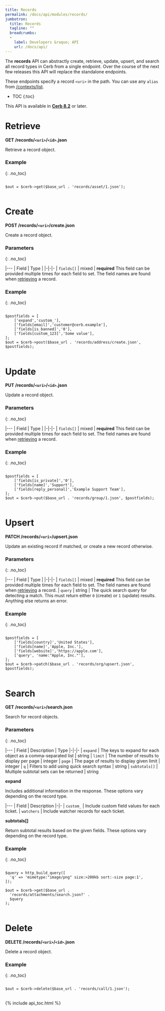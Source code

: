 ```yaml
---
title: Records
permalink: /docs/api/modules/records/
jumbotron:
  title: Records
  tagline: ""
  breadcrumbs:
  -
    label: Developers &raquo; API
    url: /docs/api/
---
```


The **records** API can abstractly create, retrieve, update, upsert, and search all record types in Cerb from a single endpoint. Over the course of the next few releases this API will replace the standalone endpoints.

These endpoints specify a record `<uri>` in the path. You can use any `alias` from [/contexts/list](/docs/api/modules/contexts/#list).

* TOC
{:toc}

<div class="cerb-box note">
<p>This API is available in <a href="/releases/8.2/"><b>Cerb 8.2</b></a> or later.</p>
</div>

# Retrieve

**GET /records/`<uri>`/`<id>`.json**

Retrieve a record object.

### Example
{: .no_toc}

<pre>
<code class="language-php">
$out = $cerb->get($base_url . 'records/asset/1.json');
</code>
</pre>

# Create

**POST /records/`<uri>`/create.json**

Create a record object.

### Parameters
{: .no_toc}

|---
| Field | Type | 
|-|-|-
| `fields[]` | mixed | **required** This field can be provided multiple times for each field to set. The field names are found when [retrieving](#retrieve) a record.

### Example
{: .no_toc}

<pre>
<code class="language-php">
$postfields = [
    ['expand','custom_'],
    ['fields[email]','customer@cerb.example'],
    ['fields[is_banned]','0'],
    ['fields[custom_123]','Some value'],
];
$out = $cerb->post($base_url . 'records/address/create.json', $postfields);
</code>
</pre>

# Update

**PUT /records/`<uri>`/`<id>`.json**

Update a record object.

### Parameters
{: .no_toc}

|---
| Field | Type | 
|-|-|-
| `fields[]` | mixed | **required** This field can be provided multiple times for each field to set. The field names are found when [retrieving](#retrieve) a record.

### Example
{: .no_toc}

<pre>
<code class="language-php">
$postfields = [
    ['fields[is_private]','0'],
    ['fields[name]','Support'],
    ['fields[reply_personal]','Example Support Team'],
];
$out = $cerb->put($base_url . 'records/group/1.json', $postfields);
</code>
</pre>

# Upsert

**PATCH /records/`<uri>`/upsert.json**

Update an existing record if matched, or create a new record otherwise.

### Parameters
{: .no_toc}

|---
| Field | Type | 
|-|-|-
| `fields[]` | mixed | **required** This field can be provided multiple times for each field to set. The field names are found when [retrieving](#retrieve) a record.
| `query` | string | The quick search query for detecting a match. This must return either `0` (create) or `1` (update) results. Anything else returns an error.

### Example
{: .no_toc}

<pre>
<code class="language-php">
$postfields = [
    ['fields[country]','United States'],
    ['fields[name]','Apple, Inc.'],
    ['fields[website]','https://apple.com'],
    ['query', 'name:"Apple, Inc."'],
];
$out = $cerb->patch($base_url . 'records/org/upsert.json', $postfields);
</code>
</pre>

# Search

**GET /records/`<uri>`/search.json**

Search for record objects.

### Parameters
{: .no_toc}

|---
| Field | Description | Type
|-|-|-
| `expand` | The keys to expand for each object as a comma-separated list | string
| `limit` | The number of results to display per page | integer
| `page` | The page of results to display given limit | integer
| `q` | Filters to add using quick search syntax | string
| `subtotals[]` | Multiple subtotal sets can be returned | string 

**expand**
	
Includes additional information in the response. These options vary depending on the record type.

|---
| Field | Description
|-|-
| `custom_` | Include custom field values for each ticket.
| `watchers` | Include watcher records for each ticket.

**subtotals[]**

Return subtotal results based on the given fields. These options vary depending on the record type.

### Example
{: .no_toc}

<pre>
<code class="language-php">
$query = http_build_query([
  'q' => 'mimetype:"image/png" size:>200kb sort:-size page:1',
]);

$out = $cerb->get($base_url . 
  'records/attachments/search.json?' .
  $query
);
</code>
</pre>

# Delete

**DELETE /records/`<uri>`/`<id>`.json**

Delete a record object.

### Example
{: .no_toc}

<pre>
<code class="language-php">
$out = $cerb->delete($base_url . 'records/call/1.json');
</code>
</pre>

{% include api_toc.html %}